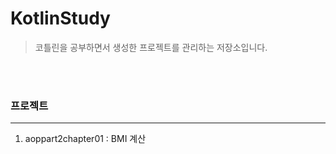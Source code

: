 # KotlinStudy
> 코틀린을 공부하면서 생성한 프로젝트를 관리하는 저장소입니다.

<br></br>
### 프로젝트
---
1. aoppart2chapter01 : BMI 계산 
